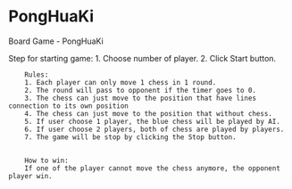 # PongHuaKi
Board Game - PongHuaKi 


  Step for starting game:
        1. Choose number of player.
        2. Click Start button.
        

        Rules:
        1. Each player can only move 1 chess in 1 round.
        2. The round will pass to opponent if the timer goes to 0.
        3. The chess can just move to the position that have lines connection to its own position
        4. The chess can just move to the position that without chess.
        5. If user choose 1 player, the blue chess will be played by AI.
        6. If user choose 2 players, both of chess are played by players.
        7. The game will be stop by clicking the Stop button.
        

        How to win:
        If one of the player cannot move the chess anymore, the opponent player win.

